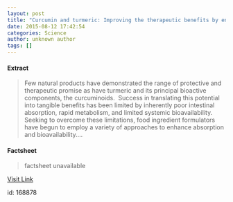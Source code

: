 ```yaml
---
layout: post
title: "Curcumin and turmeric: Improving the therapeutic benefits by enhancing absorption and bioavailability"
date: 2015-08-12 17:42:54
categories: Science
author: unknown author
tags: []
---
```



#### Extract
>Few natural products have demonstrated the range of protective and therapeutic promise as have turmeric and its principal bioactive components, the curcuminoids.  Success in translating this potential into tangible benefits has been limited by inherently poor intestinal absorption, rapid metabolism, and limited systemic bioavailability. Seeking to overcome these limitations, food ingredient formulators have begun to employ a variety of approaches to enhance absorption and bioavailability....

#### Factsheet
>factsheet unavailable

[Visit Link](http://www.sciencedaily.com/releases/2015/08/150812134254.htm)

id:  168878



